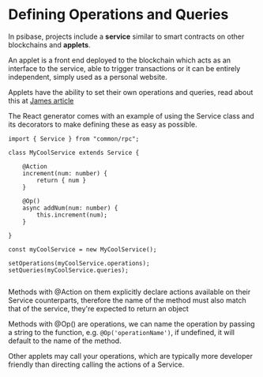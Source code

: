 # Defining Operations and Queries

In psibase, projects include a **service** similar to smart contracts on other blockchains and **applets**.

An applet is a front end deployed to the blockchain which acts as an interface to the service, able to trigger transactions or it can be entirely independent, simply used as a personal website.

Applets have the ability to set their own operations and queries, read about this at [James article](applet/inter-applet-communication.md)

The React generator comes with an example of using the Service class and its decorators to make defining these as easy as possible.

```
import { Service } from "common/rpc";

class MyCoolService extends Service {

    @Action
    increment(num: number) {
        return { num }
    }

    @Op()
    async addNum(num: number) {
        this.increment(num);
    }

}

const myCoolService = new MyCoolService();

setOperations(myCoolService.operations);
setQueries(myCoolService.queries);


```

Methods with @Action on them explicitly declare actions available on their Service counterparts, therefore the name of the method must also match that of the service, they're expected to return an object

Methods with @Op() are operations, we can name the operation by passing a string to the function, e.g. `@Op('operationName')`, if undefined, it will default to the name of the method.

Other applets may call your operations, which are typically more developer friendly than directing calling the actions of a Service.
